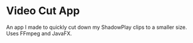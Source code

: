 <h1>Video Cut App</h1>
<p>An app I made to quickly cut down my ShadowPlay clips to a smaller size. Uses FFmpeg and JavaFX.</p>  
